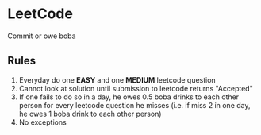# LeetCode
Commit or owe boba

## Rules
1. Everyday do one **EASY** and one **MEDIUM** leetcode question
2. Cannot look at solution until submission to leetcode returns "Accepted"
3. If one fails to do so in a day, he owes 0.5 boba drinks to each other person for every leetcode question he misses (i.e. if miss 2 in one day, he owes 1 boba drink to each other person)
4. No exceptions
